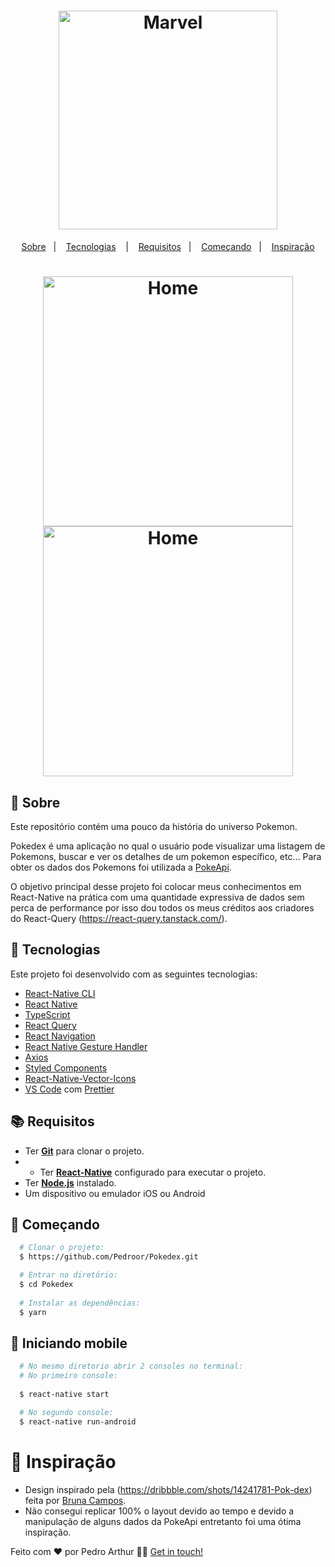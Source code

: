 

<h1 align="center">
  <img alt="Marvel" src="https://media.giphy.com/media/AeHLxU7TZXCPS/giphy.gif" width="350px" />
</h1>



<p align="center">
  <a href="#page_with_curl-sobre">Sobre</a>&nbsp;&nbsp;&nbsp;|&nbsp;&nbsp;&nbsp;
  <a href="#hammer-iniciando-mobile">Tecnologias</a>
  &nbsp;&nbsp;&nbsp;|&nbsp;&nbsp;&nbsp;
  <a href="#books-requisitos">Requisitos</a>&nbsp;&nbsp;&nbsp;|&nbsp;&nbsp;&nbsp;
  <a href="#rocket-começando">Começando</a>&nbsp;&nbsp;&nbsp;|&nbsp;&nbsp;&nbsp;
  <a href="#thought_balloon-começando">Inspiração</a>
</p>

<h1 align="center">
 <img alt="Home" src="https://i.imgur.com/2EpflYx.png" width="400" />
 <img alt="Home" src="https://i.imgur.com/VIOE5sv.png" width="400" />

</h1>

## :page_with_curl: Sobre
Este repositório contém uma pouco da história do universo Pokemon.

Pokedex é uma aplicação no qual o usuário pode visualizar uma listagem de Pokemons, buscar e ver os detalhes de um pokemon específico, etc... Para obter os dados dos Pokemons foi utilizada a [PokeApi](https://pokeapi.co/).

O objetivo principal desse projeto foi colocar meus conhecimentos em React-Native na prática com uma quantidade expressiva de dados sem perca de performance por isso dou todos os meus créditos aos criadores do React-Query (https://react-query.tanstack.com/).

## :hammer: Tecnologias

Este projeto foi desenvolvido com as seguintes tecnologias:

- [React-Native CLI](https://reactnative.dev/docs/environment-setup)
- [React Native](https://reactnative.dev/)
- [TypeScript](https://www.typescriptlang.org/)
- [React Query](https://react-query.tanstack.com/)
- [React Navigation](https://reactnavigation.org/)
- [React Native Gesture Handler](https://kmagiera.github.io/react-native-gesture-handler/)
- [Axios](https://github.com/axios/axios)
- [Styled Components](https://styled-components.com/)
- [React-Native-Vector-Icons](https://github.com/oblador/react-native-vector-icons)
- [VS Code](https://code.visualstudio.com/) com [Prettier](https://prettier.io/)

## :books: Requisitos
- Ter [**Git**](https://git-scm.com/) para clonar o projeto.
- - Ter [**React-Native**](https://reactnative.dev/docs/environment-setup) configurado para executar o projeto.
- Ter [**Node.js**](https://nodejs.org/en/) instalado.
- Um dispositivo ou emulador iOS ou Android

## :rocket: Começando
``` bash
  # Clonar o projeto:
  $ https://github.com/Pedroor/Pokedex.git

  # Entrar no diretório:
  $ cd Pokedex
  
  # Instalar as dependências:
  $ yarn
```

## :iphone: Iniciando mobile
```bash
  # No mesmo diretorio abrir 2 consoles no terminal:
  # No primeiro console:
   
  $ react-native start

  # No segundo console:
  $ react-native run-android
```

# :thought_balloon: Inspiração
- Design inspirado pela (https://dribbble.com/shots/14241781-Pok-dex) feita por [Bruna Campos](https://dribbble.com/brucampos).
- Não consegui replicar 100% o layout devido ao tempo e devido a manipulação de alguns dados da PokeApi entretanto foi uma ótima inspiração.

Feito com ❤️ por Pedro Arthur 👋🏻 [Get in touch!](https://github.com/Pedroor)
